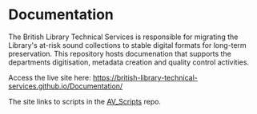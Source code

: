 # Documentation
The British Library Technical Services is responsible for migrating the Library's at-risk sound collections to stable digital formats for long-term preservation.  This repository hosts documenation that supports the departments digitisation, metadata creation and quality control activities.  

Access the live site here: https://british-library-technical-services.github.io/Documentation/

The site links to scripts in the [AV_Scripts](https://github.com/British-Library-Technical-Services/AV-Scripts.git) repo.

